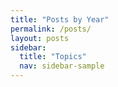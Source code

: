 ```yaml
---
title: "Posts by Year"
permalink: /posts/
layout: posts
sidebar:
  title: "Topics"
  nav: sidebar-sample
---
```

